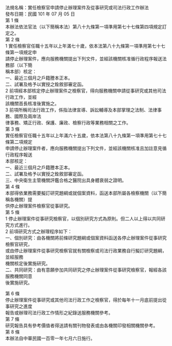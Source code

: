 法規名稱：實任檢察官申請停止辦理案件及從事研究或司法行政工作辦法  
發布日期：民國 101 年 07 月 05 日  
第 1 條  
本辦法依法官法（以下簡稱本法）第八十九條第一項準用第七十七條第四項規定訂定之。  
第 2 條  
1 實任檢察官任職十五年以上年滿七十歲，依本法第八十九條第一項準用第七十七條第一項規定申  
請停止辦理案件，應向服務機關提出下列文件，並經該機關核准循行政程序報送法務部（以下簡  
稱本部）核定：  
一、最近三個月之戶籍謄本正本。  
二、試署及格予以實授之銓敘部審定函。  
2 前項經本部核定停止辦理案件之檢察官，得向服務機關申請從事研究或其他司法行政工作，並經  
該機關首長核准後實施之。  
3 前項所稱司法行政工作，係指法律宣導、訴訟輔導及本部掌理之法制、法律事務、國際及兩岸法  
律事務、矯正行政、保護、廉政、檢察行政等業務相關之工作。  
第 3 條  
實任檢察官任職十五年以上年滿六十五歲，依本法第八十九條第一項準用第七十七條第二項規定  
申請停止辦理案件者，應向服務機關提出下列文件，並經該機關核准且加註意見循行政程序報送  
本部核定：  
一、最近三個月之戶籍謄本正本。  
二、試署及格予以實授之銓敘部審定函。  
三、中央衛生主管機關評鑑合格之醫院出具身體衰弱之證明。  
第 4 條  
本部得依業務需要擬訂研究題綱或就個案資料，函送本部所屬各檢察機關（以下簡稱各機關）提  
供停止辦理案件檢察官從事研究。  
第 5 條  
1 停止辦理案件從事研究檢察官，以個別研究方式為原則。但二人以上得以共同研究方式進行。  
2 前項研究方式之辦理程序如下：  
一、個別研究：由各機關將前條研究題綱或個案資料函送各停止辦理案件從事研究檢察官研究，  
或由停止辦理案件從事研究檢察官就有關檢察或司法行政業務自行擬訂研究題綱，並經服務  
機關核定後實施研究。  
二、共同研究：由有意願參加共同研究之停止辦理案件從事研究檢察官，報經各該服務機關同意  
後實施研究。  


第 6 條  
停止辦理案件從事研究或其他司法行政工作之檢察官，得於每年十一月底前提出從事研究之進度  
報告或辦理司法行政工作情形之紀錄送服務機關參考。  
第 7 條  
研究報告具有參考價值者得送請有關刊物發表或由各機關印發相關機關參考。  
第 8 條  
本辦法自中華民國一百零一年七月六日施行。  



